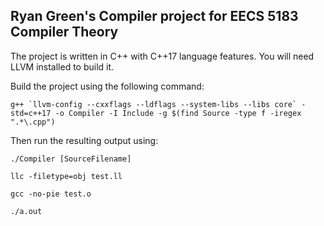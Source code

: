 ## Ryan Green's Compiler project for EECS 5183 Compiler Theory

The project is written in C++ with C++17 language features. You will need LLVM installed to build it.

Build the project using the following command:

``g++ `llvm-config --cxxflags --ldflags --system-libs --libs core` -std=c++17 -o Compiler -I Include -g $(find Source -type f -iregex ".*\.cpp")``

Then run the resulting output using:

`./Compiler [SourceFilename]`

`llc -filetype=obj test.ll`

`gcc -no-pie test.o`

`./a.out`